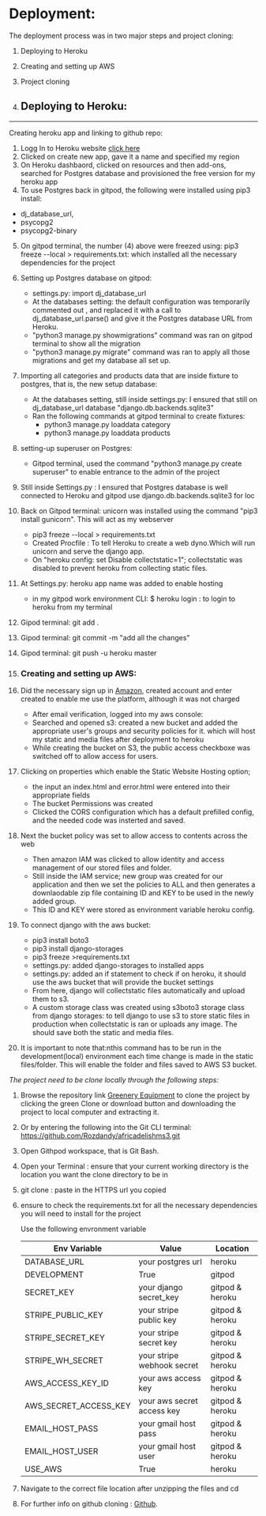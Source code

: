 
# Deployment:

The deployment process was in two major steps and project cloning:
1. Deploying to Heroku
2. Creating and setting up AWS
3. Project cloning



1. ## Deploying to Heroku:
----
 Creating heroku app and linking to github repo:

1. Logg In to Heroku website [click here](https://dashboard.heroku.com/)
2. Clicked on create new app, gave it a name and specified my region
3. On Heroku dashbaord, clicked on resources and then add-ons, searched for Postgres database and provisioned the free version for my heroku app
4. To use Postgres back in gitpod, the following were installed using pip3 install: 
  * dj_database_url, 
  * psycopg2
  * psycopg2-binary
5. On gitpod terminal, the number (4) above were freezed using: pip3 freeze --local > requirements.txt: which installed all the necessary dependencies for the project
6. Setting up Postgres database on gitpod: 
    * settings.py: import dj_database_url
    * At the databases setting: the default configuration was temporarily commented out , and replaced it with a call to dj_database_url.parse()
    and give it the Postgres database URL from Heroku.
    * "python3 manage.py showmigrations" command was ran on gitpod terminal to show all the migration
    * "python3 manage.py migrate" command was ran to apply all those migrations and get my database all set up.
7. Importing all categories and products data that are inside fixture to postgres, that is, the new setup database:
    * At the databases setting, still inside settings.py:  I ensured that still on dj_database_url database
    "django.db.backends.sqlite3"
    * Ran the following commands at gitpod terminal to create fixtures: 
        - python3 manage.py loaddata category
        - python3 manage.py loaddata products 
8. setting-up superuser on Postgres: 
    * Gitpod terminal, used the command "python3 manage.py create superuser" to enable entrance to the admin of the project
9. Still inside Settings.py : I ensured that Postgres database is well connected to Heroku and gitpod use django.db.backends.sqlite3 for loc
10. Back on Gitpod terminal: unicorn was installed using the command "pip3 install gunicorn". This will act as my webserver
    * pip3 freeze --local > requirements.txt
    * Created Procfile : To tell Heroku to create a web dyno.Which will run unicorn and serve the django app.
    * On "heroku config: set Disable collectstatic=1"; collectstatic was disabled to prevent heroku from collecting static files.
11. At Settings.py: heroku app name was added to enable hosting
    * in my gitpod work environment CLI: $ heroku login : to login to heroku from my terminal
12. Gipod terminal: git add .
13. Gipod terminal: git commit -m "add all the changes"
14. Gipod terminal: git push -u heroku master














2. ### Creating and setting up AWS:

1. Did the necessary sign up in [Amazon](https://aws.amazon.com/), created account and enter created to enable me use the platform, although it was not charged 
    * After email verification, logged into my aws console: 
    * Searched and opened s3: created a new bucket and added the appropriate user's groups and security policies for it.
    which will host my static and media files after deployment to heroku
    * While creating the bucket on S3, the public access checkboxe was switched off to allow access for users.
2. Clicking on properties which enable the Static Website Hosting option;
    * the input an index.html and error.html were entered into their appropriate fields
    * The bucket Permissions was created 
    * Clicked the CORS configuration which has a default prefilled config, and the needed code was insterted and saved.
3. Next the bucket policy was set to allow access to contents across the web 
    * Then amazon IAM was clicked to allow identity and access management of our stored files and folder. 
    * Still inside the IAM service; new group was created for our application and then we set the policies to ALL and then generates a downlaodable zip file containing ID and KEY to be used in the newly added group. 
    * This ID and KEY were stored as environment variable heroku config.
4. To connect django with the aws bucket:
    * pip3 install boto3
    * pip3 install django-storages
    * pip3 freeze >requirements.txt
    * settings.py: added django-storages to installed apps
    * settings.py: added an if statement to check if on heroku, it should use the aws bucket that will provide the bucket settings
    * From here, django will collectstatic files automatically and upload them to s3.
    * A custom storage class was created using s3boto3 storage class from django storages: to tell django to
    use s3 to store  static files in production when collectstatic is ran or uploads any image. The should save both the static and media files.
5. It is important to note that:nthis command has to be run in the development(local) environment each time change is made in the static files/folder. This will enable the folder and files saved to AWS S3 bucket.



*The project need to be clone locally through the following steps:*

1. Browse the repository link [Greenery Equipment](https://github.com/Rozdandy/greenery_equipment) to clone the project by clicking the green Clone or download button and downloading the project to local computer and extracting it.
2.  Or by entering the following into the Git CLI terminal: https://github.com/Rozdandy/africadelishms3.git
3.	Open Githpod workspace, that is Git Bash.
2. Open your Terminal : ensure that your current working directory is the location you want the clone directory to be in
3. git clone : paste in the HTTPS url you copied
4. ensure to check the requirements.txt for all the necessary dependencies you will need to install for the project

   Use the following envronment variable

    | Env Variable          | Value                      | Location      
    |-----------------------|----------------------------|-----------------|
    | DATABASE_URL          | your postgres url          | heroku          |
    | DEVELOPMENT           | True                       | gitpod          |
    | SECRET_KEY            | your django secret_key     | gitpod & heroku |
    | STRIPE_PUBLIC_KEY     | your stripe public key     | gitpod & heroku |
    | STRIPE_SECRET_KEY     | your stripe secret key     | gitpod & heroku |
    | STRIPE_WH_SECRET      | your stripe webhook secret | gitpod & heroku |
    | AWS_ACCESS_KEY_ID     | your aws access key        | gitpod & heroku |
    | AWS_SECRET_ACCESS_KEY | your aws secret access key | gitpod & heroku |
    | EMAIL_HOST_PASS       | your gmail host pass       | gitpod & heroku |
    | EMAIL_HOST_USER       | your gmail host user       | gitpod & heroku |
    | USE_AWS               | True                       | heroku          |                   

6.  Navigate to the correct file location after unzipping the files and cd <path to folder>
5. For further info on github cloning : [Github](https://docs.github.com/en/enterprise/2.13/user/articles/cloning-a-repository).